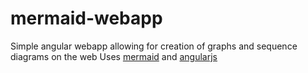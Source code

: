 mermaid-webapp
===============

Simple angular webapp allowing for creation of graphs and sequence diagrams on the web
Uses [mermaid](https://github.com/knsv/mermaid) and [angularjs](https://angularjs.org/)


